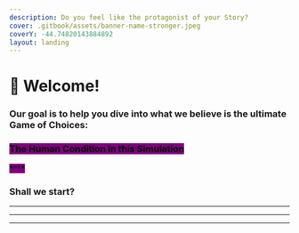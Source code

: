 ```yaml
---
description: Do you feel like the protagonist of your Story?
cover: .gitbook/assets/banner-name-stronger.jpeg
coverY: -44.74820143884892
layout: landing
---
```


# 🖤 Welcome!

###

### Our goal is to help you dive into what we believe is the ultimate Game of Choices: ‍



### &#x20;<mark style="background-color:purple;">**The Human Condition in this  Simulation**</mark>

<mark style="background-color:purple;">****</mark>

### **Shall we start?**&#x20;

****

****

****
